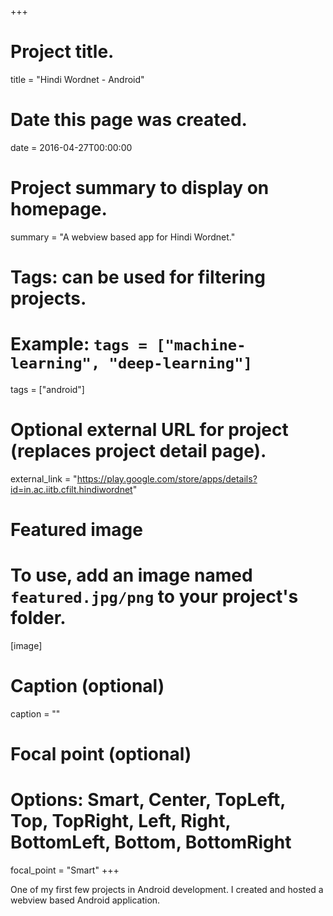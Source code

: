 +++
# Project title.
title = "Hindi Wordnet - Android"

# Date this page was created.
date = 2016-04-27T00:00:00

# Project summary to display on homepage.
summary = "A webview based app for Hindi Wordnet."

# Tags: can be used for filtering projects.
# Example: `tags = ["machine-learning", "deep-learning"]`
tags = ["android"]

# Optional external URL for project (replaces project detail page).
external_link = "https://play.google.com/store/apps/details?id=in.ac.iitb.cfilt.hindiwordnet"

# Featured image
# To use, add an image named `featured.jpg/png` to your project's folder. 
[image]
  # Caption (optional)
  caption = ""
  
  # Focal point (optional)
  # Options: Smart, Center, TopLeft, Top, TopRight, Left, Right, BottomLeft, Bottom, BottomRight
  focal_point = "Smart"
+++

One of my first few projects in Android development. I created and hosted a webview based Android application. 

